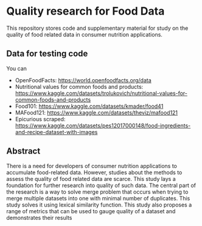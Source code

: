 # Quality research for Food Data

This repository stores code and supplementary material for study on the quality of food related data in consumer nutrition applications.

## Data for testing code

You can
* OpenFoodFacts: https://world.openfoodfacts.org/data
* Nutritional values for common foods and products: https://www.kaggle.com/datasets/trolukovich/nutritional-values-for-common-foods-and-products
* Food101: https://www.kaggle.com/datasets/kmader/food41
* MAFood121: https://www.kaggle.com/datasets/theviz/mafood121
* Epicurious scraped: https://www.kaggle.com/datasets/pes12017000148/food-ingredients-and-recipe-dataset-with-images


## Abstract

There is a need for developers of consumer nutrition applications to accumulate
food-related data. However, studies about the methods to assess the quality of
food related data are scarce. This study lays a foundation for further research into
quality of such data. The central part of the research is a way to solve merge
problem that occurs when trying to merge multiple datasets into one with minimal
number of duplicates. This study solves it using lexical similarity function. This
study also proposes a range of metrics that can be used to gauge quality of a dataset
and demonstrates their results

